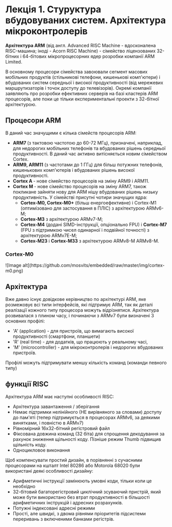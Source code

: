 <h1>Лекція 1. Стуруктура вбудовуваних систем. Архітектура мікроконтролерів</h1>

<strong>Архітектура ARM</strong> (від англ. Advanced RISC Machine - вдосконалена RISC-машина; іноді - Acorn RISC Machine) - сімейство ліцензованих 32-бітних і 64-бітових мікропроцесорних ядер розробки компанії ARM Limited.
<p>В основному процесори сімейства завоювали сегмент масових мобільних продуктів (стільникові телефони, кишенькові комп'ютери) і вбудованих систем середньої і високої продуктивності (від мережевих маршрутизаторів і точок доступу до телевізорів). Окремі компанії заявляють про розробки ефективних серверів на базі кластерів ARM процесорів, але поки це тільки експериментальні проекти з 32-бітної архітектурою.</p>
<h2>Процесори ARM</h2>
<p>В даний час значущими є кілька сімейств процесорів ARM:
<ul>
    <li><strong>ARM7 </strong>(з тактовою частотою до 60-72 МГц), призначені, наприклад, для недорогих мобільних телефонів та вбудованих рішень середньої продуктивності. В даний час активно витісняється новим сімейством Cortex.</li>
    <li><strong>ARM9, ARM11</strong> (з частотами до 1 ГГц) для більш потужних телефонів, кишенькових комп'ютерів і вбудованих рішень високої продуктивності.</li>
    <li> <strong>Cortex A </strong>- нове сімейство процесорів на зміну ARM9 і ARM11.</li>
    <li> <strong>Cortex M </strong>- нове сімейство процесорів на зміну ARM7, також покликане зайняти нову для ARM нішу вбудованих рішень низьку продуктивність. У сімействі присутні чотири значущих ядра:
	   <ul> 
        <li><strong>Cortex-M0, Cortex-M0+ </strong>(більш енергоефективне) і Cortex-M1 (оптимізовано для застосування в ПЛІС) з архітектурою ARMv6-M;</li>
         <li><strong>Cortex-M3</strong> з архітектурою ARMv7-M;</li>
         <li><strong>Cortex-M4</strong> (додані SIMD-інструкції, опціонально FPU) і <strong>Cortex-M7</strong> (FPU з підтримкою чисел одинарної і подвійної точності) з архітектурою ARMv7E-M;</li>
       <li><strong>Cortex-M23</strong> і <strong>Cortex-M33</strong> з архітектурою ARMv8-M ARMv8-M.</li>
        </ul>
	</ul>
	</p>
<h3>Cortex-M0</h3>
![Image alt](https://github.com/mosvits/embedded/raw/master/img/cortex-m0.png)

<h2>Архітектура</h2>

 
   <p>Вже давно існує довідкове керівництво по архітектурі ARM, яке розмежовує всі типи інтерфейсів, які підтримує ARM, так як деталі реалізації кожного типу процесора можуть відрізнятися. Архітектура розвивалася з плином часу, і починаючи з ARMv7 були визначені 3 основних профілі:</p>
<ul>
   <li>'A' (application) - для пристроїв, що вимагають високої продуктивності (смартфони, планшети) </li>
   <li>'R' (real time) - для додатків, що працюють у реальному часі, </li> 
   <li>'M' (microcontroller) - для мікроконтролерів і недорогих вбудованих пристроїв. </li>
</ul>
<p>Профілі можуть підтримувати меншу кількість команд (команди певного типу)</p>

<h2>функції RISC</h2>

<p>Архітектура ARM має наступні особливості RISC:</p>
<ul>
   <li> Архітектура завантаження / зберігання </li>
   <li> Немає підтримки нелінійного (НЕ вирівняного за словами) доступу до пам'яті (тепер підтримується в процесорах ARMv6, за деякими винятками, і повністю в ARMv7) </li>
   <li> Рівномірний 16х32-бітний регістровий файл </li>
   <li> Фіксована довжина команд (32 біта) для спрощення декодування за рахунок зниження щільності коду. Пізніше режим Thumb підвищив щільність коду. </li>
   <li> Одноцикловое виконання </li>
</ul>
<p>Щоб компенсувати простий дизайн, в порівнянні з сучасними процесорами на кшталт Intel 80286 або Motorola 68020 були використані деякі особливості дизайну:</p>
<ul>
    <li>  Арифметичні інструкції замінюють умовні коди, тільки коли це необхідно</li>
    <li> 32-бітовий багаторегістровий циклічний зсуваючий пристрій, який може бути використано без втрат продуктивності в більшості арифметичних інструкцій і адресних розрахунків.</li>
    <li> Потужні індексовані адресні режими</li>
    <li> Прості, але швидкі, з двома рівнями пріоритетів підсистеми переривань з включеними банками регістрів.</li>
</ul>
